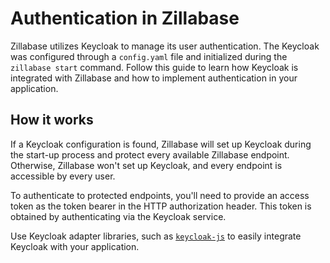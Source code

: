 # Authentication in Zillabase

Zillabase utilizes Keycloak to manage its user authentication. The Keycloak was configured through a `config.yaml` file and initialized during the `zillabase start` command. Follow this guide to learn how Keycloak is integrated with Zillabase and how to implement authentication in your application.

## How it works

If a Keycloak configuration is found, Zillabase will set up Keycloak during the start-up process and protect every available Zillabase endpoint. Otherwise, Zillabase won't set up Keycloak, and every endpoint is accessible by every user.

To authenticate to protected endpoints, you'll need to provide an access token as the token bearer in the HTTP authorization header. This token is obtained by authenticating via the Keycloak service.

Use Keycloak adapter libraries, such as [`keycloak-js`](https://www.keycloak.org/securing-apps/javascript-adapter) to easily integrate Keycloak with your application.
